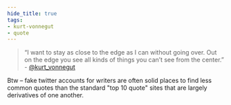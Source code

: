 ```yaml
---
hide_title: true
tags:
- kurt-vonnegut
- quote
---
```

> “I want to stay as close to the edge as I can without going over. Out on the edge you see all kinds of things you can’t see from the center.” - [@kurt\_vonnegut](https://twitter.com/kurt_vonnegut)

Btw – fake twitter accounts for writers are often solid places to find less common quotes than the standard "top 10 quote" sites that are largely derivatives of one another.
